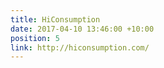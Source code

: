 ```yaml
---
title: HiConsumption
date: 2017-04-10 13:46:00 +10:00
position: 5
link: http://hiconsumption.com/
---
```


